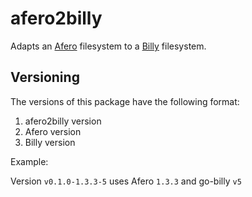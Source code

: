 # afero2billy
Adapts an [Afero](https://github.com/spf13/afero) filesystem to a [Billy](https://github.com/go-git/go-billy) filesystem.

## Versioning
The versions of this package have the following format: 

1. afero2billy version
2. Afero version
3. Billy version 

Example: 

Version `v0.1.0-1.3.3-5` uses Afero `1.3.3` and go-billy `v5`

